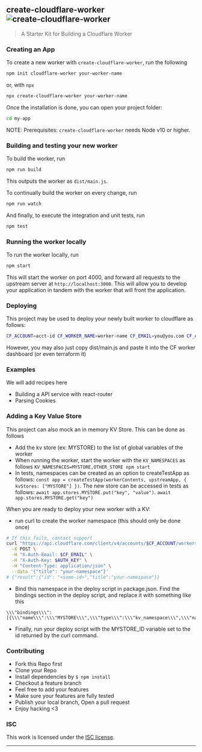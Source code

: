 ## create-cloudflare-worker ![create-cloudflare-worker](https://img.shields.io/npm/v/create-cloudflare-worker.svg)

> A Starter Kit for Building a Cloudflare Worker

### Creating an App

To create a new worker with `create-cloudflare-worker`, run the following

```bash
npm init cloudflare-worker your-worker-name
```

or, with `npx`

```bash
npx create-cloudflare-worker your-worker-name
```

Once the installation is done, you can open your project folder:

```bash
cd my-app
```

NOTE: Prerequisites: `create-cloudflare-worker` needs Node v10 or higher.


### Building and testing your new worker

To build the worker, run

```bash
npm run build
```

This outputs the worker as `dist/main.js`.

To continually build the worker on every change, run

```bash
npm run watch
```

And finally, to execute the integration and unit tests, run

```bash
npm test
```

### Running the worker locally

To run the worker locally, run

```bash
npm start
```

This will start the worker on port 4000, and forward all requests to the upstream server at `http://localhost:3000`. This will allow you to develop your application in tandem with the worker that will front the application.

### Deploying

This project may be used to deploy your newly built worker to cloudflare as follows:

```bash
CF_ACCOUNT=acct-id CF_WORKER_NAME=worker-name CF_EMAIL=you@you.com CF_AUTH_KEY=auth-key npm run deploy
```

However, you may also just copy dist/main.js and paste it into the CF worker dashboard (or even terraform it)

### Examples

We will add recipes here
- Building a API service with react-router
- Parsing Cookies

### Adding a Key Value Store

This project can also mock an in memory KV Store. This can be done as follows

- Add the kv store (ex: MYSTORE) to the list of global variables of the worker
- When running the worker, start the worker with the `KV_NAMESPACES` as follows `KV_NAMESPACES=MYSTORE,OTHER_STORE npm start`
- In tests, namespaces can be created as an option to createTestApp as follows: `const app = createTestApp(workerContents, upstreamApp, { kvStores: ["MYSTORE"] })`. The new store can be accessed in tests as follows: `await app.stores.MYSTORE.put("key", "value")`. `await app.stores.MYSTORE.get("key")`

When you are ready to deploy your new worker with a KV:

- run curl to create the worker namespace (this should only be done once)
```bash
# If this fails, contact support
curl "https://api.cloudflare.com/client/v4/accounts/$CF_ACCOUNT/workers/namespaces" \
  -X POST \
  -H "X-Auth-Email: $CF_EMAIL" \
  -H "X-Auth-Key: $AUTH_KEY" \
  -H "Content-Type: application/json" \
  --data '{"title": "your-namespace"}'
# {"result":{"id": "<some-id>","title":"your-namespace"}}
```
- Bind this namespace in the deploy script in package.json. Find the bindings section in the deploy script, and replace it with something like this
```
\\\"bindings\\\":[{\\\"name\\\":\\\"MYSTORE\\\",\\\"type\\\":\\\"kv_namespace\\\",\\\"namespace_id\\\":\\\"$MYSTORE_ID\\\"}]
```
- Finally, run your deploy script with the MYSTORE_ID variable set to the id returned by the curl command.

### Contributing
- Fork this Repo first
- Clone your Repo
- Install dependencies by `$ npm install`
- Checkout a feature branch
- Feel free to add your features
- Make sure your features are fully tested
- Publish your local branch, Open a pull request
- Enjoy hacking <3

### ISC

This work is licensed under the [ISC license](./LICENSE).

---
